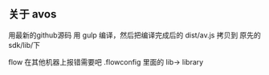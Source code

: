 ## 关于 avos

用最新的github源码 用 gulp 编译，然后把编译完成后的 dist/av.js 拷贝到 原先的 sdk/lib/下


flow 在其他机器上报错需要吧 .flowconfig 里面的 lib-> library

